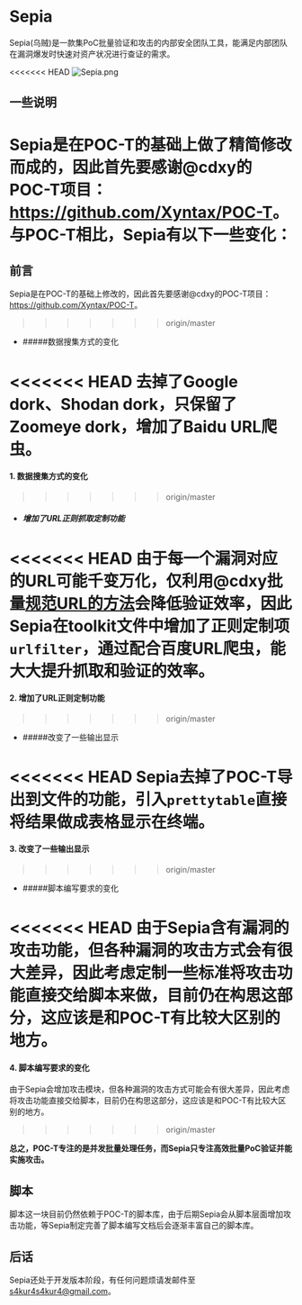 # Sepia
Sepia(乌贼)是一款集PoC批量验证和攻击的内部安全团队工具，能满足内部团队在漏洞爆发时快速对资产状况进行查证的需求。

<<<<<<< HEAD
![Sepia.png](https://i.loli.net/2017/08/25/599fad297f88e.png)

## 一些说明
Sepia是在POC-T的基础上做了精简修改而成的，因此首先要感谢@cdxy的POC-T项目：<https://github.com/Xyntax/POC-T>。与POC-T相比，Sepia有以下一些变化：
=======
## 前言
Sepia是在POC-T的基础上修改的，因此首先要感谢@cdxy的POC-T项目：<https://github.com/Xyntax/POC-T>。
>>>>>>> origin/master

+ #####数据搜集方式的变化

<<<<<<< HEAD
去掉了Google dork、Shodan dork，只保留了Zoomeye dork，增加了Baidu URL爬虫。
=======
#### 1. 数据搜集方式的变化
>>>>>>> origin/master

+  ##### 增加了URL正则抓取定制功能

<<<<<<< HEAD
由于每一个漏洞对应的URL可能千变万化，仅利用@cdxy批量[规范URL的方法](https://www.cdxy.me/?p=640)会降低验证效率，因此Sepia在toolkit文件中增加了正则定制项`urlfilter`，通过配合百度URL爬虫，能大大提升抓取和验证的效率。
=======
#### 2. 增加了URL正则定制功能 
>>>>>>> origin/master

+ #####改变了一些输出显示

<<<<<<< HEAD
Sepia去掉了POC-T导出到文件的功能，引入`prettytable`直接将结果做成表格显示在终端。
=======
#### 3. 改变了一些输出显示
>>>>>>> origin/master

+ #####脚本编写要求的变化

<<<<<<< HEAD
由于Sepia含有漏洞的攻击功能，但各种漏洞的攻击方式会有很大差异，因此考虑定制一些标准将攻击功能直接交给脚本来做，目前仍在构思这部分，这应该是和POC-T有比较大区别的地方。
=======
#### 4. 脚本编写要求的变化 

由于Sepia会增加攻击模块，但各种漏洞的攻击方式可能会有很大差异，因此考虑将攻击功能直接交给脚本，目前仍在构思这部分，这应该是和POC-T有比较大区别的地方。
>>>>>>> origin/master

**总之，POC-T专注的是并发批量处理任务，而Sepia只专注高效批量PoC验证并能实施攻击。**

## 脚本

脚本这一块目前仍然依赖于POC-T的脚本库，由于后期Sepia会从脚本层面增加攻击功能，等Sepia制定完善了脚本编写文档后会逐渐丰富自己的脚本库。

## 后话

Sepia还处于开发版本阶段，有任何问题烦请发邮件至[s4kur4s4kur4@gmail.com](mailto:s4kur4s4kur4@gmail.com?Subject=Hello%20S4kur4)。

